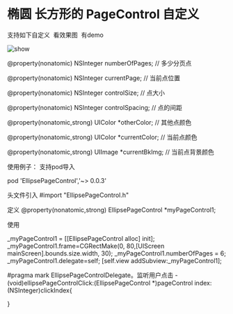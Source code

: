 # 椭圆 长方形的 PageControl 自定义


支持如下自定义  看效果图  有demo

 <img src="https://raw.githubusercontent.com/hackxhj/EllipsePageControl/master/123.png" alt="show" title="show">
  
  
@property(nonatomic) NSInteger numberOfPages;          //  多少分页点

@property(nonatomic) NSInteger currentPage;            //  当前点位置

@property(nonatomic) NSInteger controlSize;            //  点大小

@property(nonatomic) NSInteger controlSpacing;         //  点的间距 

@property(nonatomic,strong) UIColor *otherColor;       //  其他点颜色

@property(nonatomic,strong) UIColor *currentColor;     //  当前点颜色

@property(nonatomic,strong) UIImage *currentBkImg;     //  当前点背景颜色


使用例子：
支持pod导入

pod 'EllipsePageControl','~> 0.0.3'

头文件引入
#import "EllipsePageControl.h"

定义
@property(nonatomic,strong) EllipsePageControl *myPageControl1;

使用

_myPageControl1 = [[EllipsePageControl alloc] init];
_myPageControl1.frame=CGRectMake(0, 80,[UIScreen mainScreen].bounds.size.width, 30);
_myPageControl1.numberOfPages = 6;
_myPageControl1.delegate=self;
[self.view addSubview:_myPageControl1];


#pragma  mark EllipsePageControlDelegate。监听用户点击
-(void)ellipsePageControlClick:(EllipsePageControl *)pageControl index:(NSInteger)clickIndex{

}

